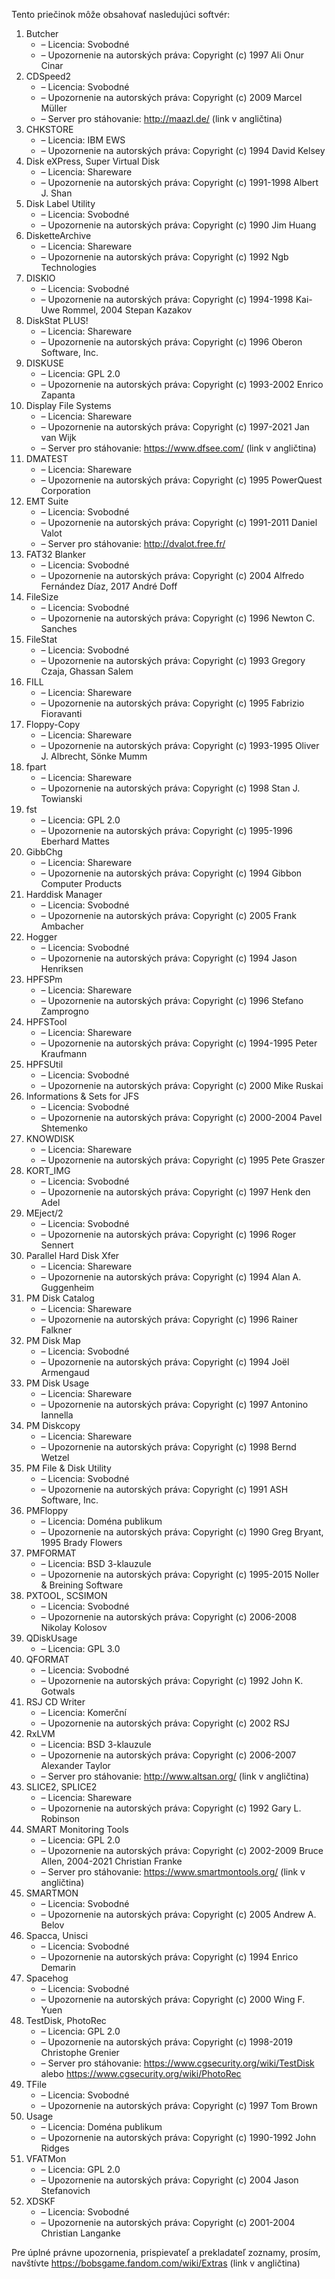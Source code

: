 Tento priečinok môže obsahovať nasledujúci softvér:

1. Butcher
   - – Licencia: Svobodné
   - – Upozornenie na autorských práva: Copyright (c) 1997 Ali Onur Cinar
2. CDSpeed2
   - – Licencia: Svobodné
   - – Upozornenie na autorských práva: Copyright (c) 2009 Marcel Müller
   - – Server pro stáhovanie: http://maazl.de/ (link v angličtina)
3. CHKSTORE
   - – Licencia: IBM EWS
   - – Upozornenie na autorských práva: Copyright (c) 1994 David Kelsey
4. Disk eXPress, Super Virtual Disk
   - – Licencia: Shareware
   - – Upozornenie na autorských práva: Copyright (c) 1991-1998 Albert J. Shan
5. Disk Label Utility
   - – Licencia: Svobodné
   - – Upozornenie na autorských práva: Copyright (c) 1990 Jim Huang
6. DisketteArchive
   - – Licencia: Shareware
   - – Upozornenie na autorských práva: Copyright (c) 1992 Ngb Technologies
7. DISKIO
   - – Licencia: Svobodné
   - – Upozornenie na autorských práva: Copyright (c) 1994-1998 Kai-Uwe Rommel, 2004 Stepan Kazakov
8. DiskStat PLUS!
   - – Licencia: Shareware
   - – Upozornenie na autorských práva: Copyright (c) 1996 Oberon Software, Inc.
9. DISKUSE
   - – Licencia: GPL 2.0
   - – Upozornenie na autorských práva: Copyright (c) 1993-2002 Enrico Zapanta
10. Display File Systems
    - – Licencia: Shareware
    - – Upozornenie na autorských práva: Copyright (c) 1997-2021 Jan van Wijk
    - – Server pro stáhovanie: https://www.dfsee.com/ (link v angličtina)
11. DMATEST
    - – Licencia: Shareware
    - – Upozornenie na autorských práva: Copyright (c) 1995 PowerQuest Corporation
12. EMT Suite
    - – Licencia: Svobodné
    - – Upozornenie na autorských práva: Copyright (c) 1991-2011 Daniel Valot
    - – Server pro stáhovanie: http://dvalot.free.fr/
13. FAT32 Blanker
    - – Licencia: Svobodné
    - – Upozornenie na autorských práva: Copyright (c) 2004 Alfredo Fernández Díaz, 2017 André Doff
14. FileSize
    - – Licencia: Svobodné
    - – Upozornenie na autorských práva: Copyright (c) 1996 Newton C. Sanches
15. FileStat
    - – Licencia: Svobodné
    - – Upozornenie na autorských práva: Copyright (c) 1993 Gregory Czaja, Ghassan Salem
16. FILL
    - – Licencia: Shareware
    - – Upozornenie na autorských práva: Copyright (c) 1995 Fabrizio Fioravanti
17. Floppy-Copy
    - – Licencia: Shareware
    - – Upozornenie na autorských práva: Copyright (c) 1993-1995 Oliver J. Albrecht, Sönke Mumm
18. fpart
    - – Licencia: Shareware
    - – Upozornenie na autorských práva: Copyright (c) 1998 Stan J. Towianski
19. fst
    - – Licencia: GPL 2.0
    - – Upozornenie na autorských práva: Copyright (c) 1995-1996 Eberhard Mattes
20. GibbChg
    - – Licencia: Shareware
    - – Upozornenie na autorských práva: Copyright (c) 1994 Gibbon Computer Products
21. Harddisk Manager
    - – Licencia: Svobodné
    - – Upozornenie na autorských práva: Copyright (c) 2005 Frank Ambacher
22. Hogger
    - – Licencia: Svobodné
    - – Upozornenie na autorských práva: Copyright (c) 1994 Jason Henriksen
23. HPFSPm
    - – Licencia: Shareware
    - – Upozornenie na autorských práva: Copyright (c) 1996 Stefano Zamprogno
24. HPFSTool
    - – Licencia: Shareware
    - – Upozornenie na autorských práva: Copyright (c) 1994-1995 Peter Kraufmann
25. HPFSUtil
    - – Licencia: Svobodné
    - – Upozornenie na autorských práva: Copyright (c) 2000 Mike Ruskai
26. Informations & Sets for JFS
    - – Licencia: Svobodné
    - – Upozornenie na autorských práva: Copyright (c) 2000-2004 Pavel Shtemenko
27. KNOWDISK
    - – Licencia: Shareware
    - – Upozornenie na autorských práva: Copyright (c) 1995 Pete Graszer
28. KORT_IMG
    - – Licencia: Svobodné
    - – Upozornenie na autorských práva: Copyright (c) 1997 Henk den Adel
29. MEject/2
    - – Licencia: Svobodné
    - – Upozornenie na autorských práva: Copyright (c) 1996 Roger Sennert
30. Parallel Hard Disk Xfer
    - – Licencia: Shareware
    - – Upozornenie na autorských práva: Copyright (c) 1994 Alan A. Guggenheim
31. PM Disk Catalog
    - – Licencia: Shareware
    - – Upozornenie na autorských práva: Copyright (c) 1996 Rainer Falkner
32. PM Disk Map
    - – Licencia: Svobodné
    - – Upozornenie na autorských práva: Copyright (c) 1994 Joël Armengaud
33. PM Disk Usage
    - – Licencia: Shareware
    - – Upozornenie na autorských práva: Copyright (c) 1997 Antonino Iannella
34. PM Diskcopy
    - – Licencia: Shareware
    - – Upozornenie na autorských práva: Copyright (c) 1998 Bernd Wetzel
35. PM File & Disk Utility
    - – Licencia: Svobodné
    - – Upozornenie na autorských práva: Copyright (c) 1991 ASH Software, Inc.
36. PMFloppy
    - – Licencia: Doména publikum
    - – Upozornenie na autorských práva: Copyright (c) 1990 Greg Bryant, 1995 Brady Flowers
37. PMFORMAT
    - – Licencia: BSD 3-klauzule
    - – Upozornenie na autorských práva: Copyright (c) 1995-2015 Noller & Breining Software
38. PXTOOL, SCSIMON
    - – Licencia: Svobodné
    - – Upozornenie na autorských práva: Copyright (c) 2006-2008 Nikolay Kolosov
39. QDiskUsage
    - – Licencia: GPL 3.0
40. QFORMAT
    - – Licencia: Svobodné
    - – Upozornenie na autorských práva: Copyright (c) 1992 John K. Gotwals
41. RSJ CD Writer
    - – Licencia: Komerční
    - – Upozornenie na autorských práva: Copyright (c) 2002 RSJ
42. RxLVM
    - – Licencia: BSD 3-klauzule
    - – Upozornenie na autorských práva: Copyright (c) 2006-2007 Alexander Taylor
    - – Server pro stáhovanie: http://www.altsan.org/ (link v angličtina)
43. SLICE2, SPLICE2
    - – Licencia: Shareware
    - – Upozornenie na autorských práva: Copyright (c) 1992 Gary L. Robinson
44. SMART Monitoring Tools
    - – Licencia: GPL 2.0
    - – Upozornenie na autorských práva: Copyright (c) 2002-2009 Bruce Allen, 2004-2021 Christian Franke
    - – Server pro stáhovanie: https://www.smartmontools.org/ (link v angličtina)
45. SMARTMON
    - – Licencia: Svobodné
    - – Upozornenie na autorských práva: Copyright (c) 2005 Andrew A. Belov
46. Spacca, Unisci
    - – Licencia: Svobodné
    - – Upozornenie na autorských práva: Copyright (c) 1994 Enrico Demarin
47. Spacehog
    - – Licencia: Svobodné
    - – Upozornenie na autorských práva: Copyright (c) 2000 Wing F. Yuen
48. TestDisk, PhotoRec
    - – Licencia: GPL 2.0
    - – Upozornenie na autorských práva: Copyright (c) 1998-2019 Christophe Grenier
    - – Server pro stáhovanie: https://www.cgsecurity.org/wiki/TestDisk alebo https://www.cgsecurity.org/wiki/PhotoRec
49. TFile
    - – Licencia: Svobodné
    - – Upozornenie na autorských práva: Copyright (c) 1997 Tom Brown
50. Usage
    - – Licencia: Doména publikum
    - – Upozornenie na autorských práva: Copyright (c) 1990-1992 John Ridges
51. VFATMon
    - – Licencia: GPL 2.0
    - – Upozornenie na autorských práva: Copyright (c) 2004 Jason Stefanovich
52. XDSKF
    - – Licencia: Svobodné
    - – Upozornenie na autorských práva: Copyright (c) 2001-2004 Christian Langanke

Pre úplné právne upozornenia, prispievateľ a prekladateľ zoznamy, prosím, navštívte https://bobsgame.fandom.com/wiki/Extras (link v angličtina)
